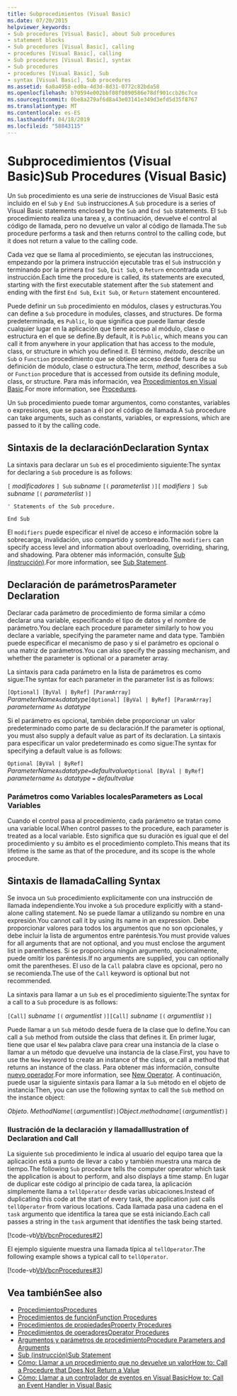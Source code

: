 ```yaml
---
title: Subprocedimientos (Visual Basic)
ms.date: 07/20/2015
helpviewer_keywords:
- Sub procedures [Visual Basic], about Sub procedures
- statement blocks
- Sub procedures [Visual Basic], calling
- procedures [Visual Basic], calling
- Sub procedures [Visual Basic], syntax
- Sub procedures
- procedures [Visual Basic], Sub
- syntax [Visual Basic], Sub procedures
ms.assetid: 6a0a4958-ed0a-4d3d-8d31-0772c82bda58
ms.openlocfilehash: b70594e002bbf08f0890586e78df901ccb26c7ce
ms.sourcegitcommit: 0be8a279af6d8a43e03141e349d3efd5d35f8767
ms.translationtype: MT
ms.contentlocale: es-ES
ms.lasthandoff: 04/18/2019
ms.locfileid: "58843115"
---
```

# <a name="sub-procedures-visual-basic"></a><span data-ttu-id="1b7e5-102">Subprocedimientos (Visual Basic)</span><span class="sxs-lookup"><span data-stu-id="1b7e5-102">Sub Procedures (Visual Basic)</span></span>
<span data-ttu-id="1b7e5-103">Un `Sub` procedimiento es una serie de instrucciones de Visual Basic está incluido en el `Sub` y `End Sub` instrucciones.</span><span class="sxs-lookup"><span data-stu-id="1b7e5-103">A `Sub` procedure is a series of Visual Basic statements enclosed by the `Sub` and `End Sub` statements.</span></span> <span data-ttu-id="1b7e5-104">El `Sub` procedimiento realiza una tarea y, a continuación, devuelve el control al código de llamada, pero no devuelve un valor al código de llamada.</span><span class="sxs-lookup"><span data-stu-id="1b7e5-104">The `Sub` procedure performs a task and then returns control to the calling code, but it does not return a value to the calling code.</span></span>  
  
 <span data-ttu-id="1b7e5-105">Cada vez que se llama al procedimiento, se ejecutan las instrucciones, empezando por la primera instrucción ejecutable tras el `Sub` instrucción y terminando por la primera `End Sub`, `Exit Sub`, o `Return` encontrada una instrucción.</span><span class="sxs-lookup"><span data-stu-id="1b7e5-105">Each time the procedure is called, its statements are executed, starting with the first executable statement after the `Sub` statement and ending with the first `End Sub`, `Exit Sub`, or `Return` statement encountered.</span></span>  
  
 <span data-ttu-id="1b7e5-106">Puede definir un `Sub` procedimiento en módulos, clases y estructuras.</span><span class="sxs-lookup"><span data-stu-id="1b7e5-106">You can define a `Sub` procedure in modules, classes, and structures.</span></span> <span data-ttu-id="1b7e5-107">De forma predeterminada, es `Public`, lo que significa que puede llamar desde cualquier lugar en la aplicación que tiene acceso al módulo, clase o estructura en el que se define.</span><span class="sxs-lookup"><span data-stu-id="1b7e5-107">By default, it is `Public`, which means you can call it from anywhere in your application that has access to the module, class, or structure in which you defined it.</span></span> <span data-ttu-id="1b7e5-108">El término, *método*, describe un `Sub` o `Function` procedimiento que se obtiene acceso desde fuera de su definición de módulo, clase o estructura.</span><span class="sxs-lookup"><span data-stu-id="1b7e5-108">The term, *method*, describes a `Sub` or `Function` procedure that is accessed from outside its defining module, class, or structure.</span></span> <span data-ttu-id="1b7e5-109">Para más información, vea [Procedimientos en Visual Basic](./index.md).</span><span class="sxs-lookup"><span data-stu-id="1b7e5-109">For more information, see [Procedures](./index.md).</span></span>  
  
 <span data-ttu-id="1b7e5-110">Un `Sub` procedimiento puede tomar argumentos, como constantes, variables o expresiones, que se pasan a él por el código de llamada.</span><span class="sxs-lookup"><span data-stu-id="1b7e5-110">A `Sub` procedure can take arguments, such as constants, variables, or expressions, which are passed to it by the calling code.</span></span>  
  
## <a name="declaration-syntax"></a><span data-ttu-id="1b7e5-111">Sintaxis de la declaración</span><span class="sxs-lookup"><span data-stu-id="1b7e5-111">Declaration Syntax</span></span>  
 <span data-ttu-id="1b7e5-112">La sintaxis para declarar un `Sub` es el procedimiento siguiente:</span><span class="sxs-lookup"><span data-stu-id="1b7e5-112">The syntax for declaring a `Sub` procedure is as follows:</span></span>  
  
 <span data-ttu-id="1b7e5-113">`[` *modificadores* `] Sub` *subname* `[(` *parameterlist* `)]`</span><span class="sxs-lookup"><span data-stu-id="1b7e5-113">`[` *modifiers* `] Sub`  *subname* `[(` *parameterlist* `)]`</span></span>  
  
 `' Statements of the Sub procedure.`  
  
 `End Sub`  
  
 <span data-ttu-id="1b7e5-114">El `modifiers` puede especificar el nivel de acceso e información sobre la sobrecarga, invalidación, uso compartido y sombreado.</span><span class="sxs-lookup"><span data-stu-id="1b7e5-114">The `modifiers` can specify access level and information about overloading, overriding, sharing, and shadowing.</span></span> <span data-ttu-id="1b7e5-115">Para obtener más información, consulte [Sub (instrucción)](../../../../visual-basic/language-reference/statements/sub-statement.md).</span><span class="sxs-lookup"><span data-stu-id="1b7e5-115">For more information, see [Sub Statement](../../../../visual-basic/language-reference/statements/sub-statement.md).</span></span>  
  
## <a name="parameter-declaration"></a><span data-ttu-id="1b7e5-116">Declaración de parámetros</span><span class="sxs-lookup"><span data-stu-id="1b7e5-116">Parameter Declaration</span></span>  
 <span data-ttu-id="1b7e5-117">Declarar cada parámetro de procedimiento de forma similar a cómo declarar una variable, especificando el tipo de datos y el nombre de parámetro.</span><span class="sxs-lookup"><span data-stu-id="1b7e5-117">You declare each procedure parameter similarly to how you declare a variable, specifying the parameter name and data type.</span></span> <span data-ttu-id="1b7e5-118">También puede especificar el mecanismo de paso y si el parámetro es opcional o una matriz de parámetros.</span><span class="sxs-lookup"><span data-stu-id="1b7e5-118">You can also specify the passing mechanism, and whether the parameter is optional or a parameter array.</span></span>  
  
 <span data-ttu-id="1b7e5-119">La sintaxis para cada parámetro en la lista de parámetros es como sigue:</span><span class="sxs-lookup"><span data-stu-id="1b7e5-119">The syntax for each parameter in the parameter list is as follows:</span></span>  
  
 <span data-ttu-id="1b7e5-120">`[Optional] [ByVal | ByRef] [ParamArray]`  *ParameterName*`As`*datatype*</span><span class="sxs-lookup"><span data-stu-id="1b7e5-120">`[Optional] [ByVal | ByRef] [ParamArray]`  *parametername*  `As`  *datatype*</span></span>  
  
 <span data-ttu-id="1b7e5-121">Si el parámetro es opcional, también debe proporcionar un valor predeterminado como parte de su declaración.</span><span class="sxs-lookup"><span data-stu-id="1b7e5-121">If the parameter is optional, you must also supply a default value as part of its declaration.</span></span> <span data-ttu-id="1b7e5-122">La sintaxis para especificar un valor predeterminado es como sigue:</span><span class="sxs-lookup"><span data-stu-id="1b7e5-122">The syntax for specifying a default value is as follows:</span></span>  
  
 <span data-ttu-id="1b7e5-123">`Optional [ByVal | ByRef]`  *ParameterName*`As`*datatype*`=`*defaultvalue*</span><span class="sxs-lookup"><span data-stu-id="1b7e5-123">`Optional [ByVal | ByRef]`  *parametername*  `As`  *datatype*  `=`  *defaultvalue*</span></span>  
  
### <a name="parameters-as-local-variables"></a><span data-ttu-id="1b7e5-124">Parámetros como Variables locales</span><span class="sxs-lookup"><span data-stu-id="1b7e5-124">Parameters as Local Variables</span></span>  
 <span data-ttu-id="1b7e5-125">Cuando el control pasa al procedimiento, cada parámetro se tratan como una variable local.</span><span class="sxs-lookup"><span data-stu-id="1b7e5-125">When control passes to the procedure, each parameter is treated as a local variable.</span></span> <span data-ttu-id="1b7e5-126">Esto significa que su duración es igual que el del procedimiento y su ámbito es el procedimiento completo.</span><span class="sxs-lookup"><span data-stu-id="1b7e5-126">This means that its lifetime is the same as that of the procedure, and its scope is the whole procedure.</span></span>  
  
## <a name="calling-syntax"></a><span data-ttu-id="1b7e5-127">Sintaxis de llamada</span><span class="sxs-lookup"><span data-stu-id="1b7e5-127">Calling Syntax</span></span>  
 <span data-ttu-id="1b7e5-128">Se invoca un `Sub` procedimiento explícitamente con una instrucción de llamada independiente.</span><span class="sxs-lookup"><span data-stu-id="1b7e5-128">You invoke a `Sub` procedure explicitly with a stand-alone calling statement.</span></span> <span data-ttu-id="1b7e5-129">No se puede llamar a utilizando su nombre en una expresión.</span><span class="sxs-lookup"><span data-stu-id="1b7e5-129">You cannot call it by using its name in an expression.</span></span> <span data-ttu-id="1b7e5-130">Debe proporcionar valores para todos los argumentos que no son opcionales, y debe incluir la lista de argumentos entre paréntesis.</span><span class="sxs-lookup"><span data-stu-id="1b7e5-130">You must provide values for all arguments that are not optional, and you must enclose the argument list in parentheses.</span></span> <span data-ttu-id="1b7e5-131">Si se proporciona ningún argumento, opcionalmente, puede omitir los paréntesis.</span><span class="sxs-lookup"><span data-stu-id="1b7e5-131">If no arguments are supplied, you can optionally omit the parentheses.</span></span> <span data-ttu-id="1b7e5-132">El uso de la `Call` palabra clave es opcional, pero no se recomienda.</span><span class="sxs-lookup"><span data-stu-id="1b7e5-132">The use of the `Call` keyword is optional but not recommended.</span></span>  
  
 <span data-ttu-id="1b7e5-133">La sintaxis para llamar a un `Sub` es el procedimiento siguiente:</span><span class="sxs-lookup"><span data-stu-id="1b7e5-133">The syntax for a call to a `Sub` procedure is as follows:</span></span>  
  
 <span data-ttu-id="1b7e5-134">`[Call]`  *subname* `[(` *argumentlist* `)]`</span><span class="sxs-lookup"><span data-stu-id="1b7e5-134">`[Call]`  *subname* `[(` *argumentlist* `)]`</span></span>  
  
 <span data-ttu-id="1b7e5-135">Puede llamar a un `Sub` método desde fuera de la clase que lo define.</span><span class="sxs-lookup"><span data-stu-id="1b7e5-135">You can call a `Sub` method from outside the class that defines it.</span></span> <span data-ttu-id="1b7e5-136">En primer lugar, tiene que usar el `New` palabra clave para crear una instancia de la clase o llamar a un método que devuelve una instancia de la clase.</span><span class="sxs-lookup"><span data-stu-id="1b7e5-136">First, you have to use the `New` keyword to create an instance of the class, or call a method that returns an instance of the class.</span></span> <span data-ttu-id="1b7e5-137">Para obtener más información, consulte [nuevo operador](../../../../visual-basic/language-reference/operators/new-operator.md).</span><span class="sxs-lookup"><span data-stu-id="1b7e5-137">For more information, see [New Operator](../../../../visual-basic/language-reference/operators/new-operator.md).</span></span> <span data-ttu-id="1b7e5-138">A continuación, puede usar la siguiente sintaxis para llamar a la `Sub` método en el objeto de instancia:</span><span class="sxs-lookup"><span data-stu-id="1b7e5-138">Then, you can use the following syntax to call the `Sub` method on the instance object:</span></span>  
  
 <span data-ttu-id="1b7e5-139">*Objeto*. *MethodName*`[(`*argumentlist*`)]`</span><span class="sxs-lookup"><span data-stu-id="1b7e5-139">*Object*.*methodname*`[(`*argumentlist*`)]`</span></span>  
  
### <a name="illustration-of-declaration-and-call"></a><span data-ttu-id="1b7e5-140">Ilustración de la declaración y llamada</span><span class="sxs-lookup"><span data-stu-id="1b7e5-140">Illustration of Declaration and Call</span></span>  
 <span data-ttu-id="1b7e5-141">La siguiente `Sub` procedimiento le indica al usuario del equipo tarea que la aplicación está a punto de llevar a cabo y también muestra una marca de tiempo.</span><span class="sxs-lookup"><span data-stu-id="1b7e5-141">The following `Sub` procedure tells the computer operator which task the application is about to perform, and also displays a time stamp.</span></span> <span data-ttu-id="1b7e5-142">En lugar de duplicar este código al principio de cada tarea, la aplicación simplemente llama a `tellOperator` desde varias ubicaciones.</span><span class="sxs-lookup"><span data-stu-id="1b7e5-142">Instead of duplicating this code at the start of every task, the application just calls `tellOperator` from various locations.</span></span> <span data-ttu-id="1b7e5-143">Cada llamada pasa una cadena en el `task` argumento que identifica la tarea que se está iniciando.</span><span class="sxs-lookup"><span data-stu-id="1b7e5-143">Each call passes a string in the `task` argument that identifies the task being started.</span></span>  
  
 [!code-vb[VbVbcnProcedures#2](~/samples/snippets/visualbasic/VS_Snippets_VBCSharp/VbVbcnProcedures/VB/Class1.vb#2)]  
  
 <span data-ttu-id="1b7e5-144">El ejemplo siguiente muestra una llamada típica al `tellOperator`.</span><span class="sxs-lookup"><span data-stu-id="1b7e5-144">The following example shows a typical call to `tellOperator`.</span></span>  
  
 [!code-vb[VbVbcnProcedures#3](~/samples/snippets/visualbasic/VS_Snippets_VBCSharp/VbVbcnProcedures/VB/Class1.vb#3)]  
  
## <a name="see-also"></a><span data-ttu-id="1b7e5-145">Vea también</span><span class="sxs-lookup"><span data-stu-id="1b7e5-145">See also</span></span>

- [<span data-ttu-id="1b7e5-146">Procedimientos</span><span class="sxs-lookup"><span data-stu-id="1b7e5-146">Procedures</span></span>](./index.md)
- [<span data-ttu-id="1b7e5-147">Procedimientos de función</span><span class="sxs-lookup"><span data-stu-id="1b7e5-147">Function Procedures</span></span>](./function-procedures.md)
- [<span data-ttu-id="1b7e5-148">Procedimientos de propiedades</span><span class="sxs-lookup"><span data-stu-id="1b7e5-148">Property Procedures</span></span>](./property-procedures.md)
- [<span data-ttu-id="1b7e5-149">Procedimientos de operadores</span><span class="sxs-lookup"><span data-stu-id="1b7e5-149">Operator Procedures</span></span>](./operator-procedures.md)
- [<span data-ttu-id="1b7e5-150">Argumentos y parámetros de procedimiento</span><span class="sxs-lookup"><span data-stu-id="1b7e5-150">Procedure Parameters and Arguments</span></span>](./procedure-parameters-and-arguments.md)
- [<span data-ttu-id="1b7e5-151">Sub (instrucción)</span><span class="sxs-lookup"><span data-stu-id="1b7e5-151">Sub Statement</span></span>](../../../../visual-basic/language-reference/statements/sub-statement.md)
- [<span data-ttu-id="1b7e5-152">Cómo: Llamar a un procedimiento que no devuelve un valor</span><span class="sxs-lookup"><span data-stu-id="1b7e5-152">How to: Call a Procedure that Does Not Return a Value</span></span>](./how-to-call-a-procedure-that-does-not-return-a-value.md)
- [<span data-ttu-id="1b7e5-153">Cómo: Llamar a un controlador de eventos en Visual Basic</span><span class="sxs-lookup"><span data-stu-id="1b7e5-153">How to: Call an Event Handler in Visual Basic</span></span>](./how-to-call-an-event-handler.md)
